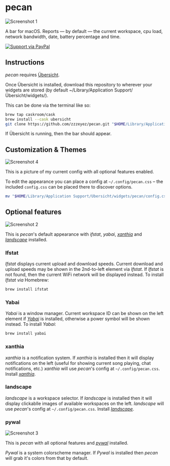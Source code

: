
# pecan

![Screenshot 1](/screenshots/1.jpg)

A bar for macOS. Reports — by default — the current workspace, cpu load, network bandwidth, date, battery percentage and time.

[![Support via PayPal](https://cdn.rawgit.com/twolfson/paypal-github-button/1.0.0/dist/button.svg)](https://www.paypal.me/zzzeyez/)

## Instructions

*pecan* requires [Übersicht](http://tracesof.net/uebersicht/).

Once Übersicht is installed, download this repository to wherever your widgets are stored (by default ~/Library/Application Support/Übersicht/widgets/).

This can be done via the terminal like so:

```sh
brew tap caskroom/cask
brew install --cask ubersicht
git clone https://github.com/zzzeyez/pecan.git "$HOME/Library/Application Support/Übersicht/widgets/pecan"
```

If Übersicht is running, then the bar should appear.

## Customization & Themes

![Screenshot 4](/screenshots/4.jpg)

This is a picture of my current config with all optional features enabled.

To edit the appearance you can place a config at `~/.config/pecan.css` – the included `config.css` can be placed there to discover options.

```sh
mv "$HOME/Library/Application Support/Übersicht/widgets/pecan/config.css" "${HOME}/.config/pecan.css"
```

## Optional features

![Screenshot 2](/screenshots/2.jpg)

This is *pecan*'s default appearance with *ifstat*, *yabai*, [*xanthia*](https://github.com/zzzeyez/xanthia/) and [*landscape*](https://github.com/zzzeyez/landscape/) installed.

### Ifstat

*Ifstat* displays current upload and download speeds.  Current download and upload speeds may be shown in the 2nd-to-left element via *Ifstat*. If *Ifstat* is not found, then the current WiFi network will be displayed instead. To install *Ifstat via* Homebrew:

```sh
brew install ifstat
```

### Yabai

*Yabai* is a window manager.  Current workspace ID can be shown on the left element if [*Yabai*](https://github.com/koekeishiya/yabai) is installed, otherwise a power symbol will be shown instead. To install *Yabai*:

```sh
brew install yabai
```

### xanthia

*xanthia* is a notification system.  If *xanthia* is installed then it will display notifications on the left (useful for showing current song playing, chat notifications, etc.)  *xanthia* will use *pecan*'s config at `~/.config/pecan.css`. Install [*xanthia*](https://github.com/zzzeyez/xanthia/blob/master/README.md#Installation).

### landscape

*landscape* is a workspace selector.  If *landscape* is installed then it will display clickablle images of available workspaces on the left. *landscape* will use *pecan*'s config at `~/.config/pecan.css`.  Install [*landscape*](https://github.com/zzzeyez/xanthia/blob/master/README.md#Installation).

### pywal

![Screenshot 3](/screenshots/3.jpg)

This is *pecan* with all optional features and [*pywal*](https://github.com/dylanaraps/pywal/tree/master/pywal) installed.

*Pywal* is a system colorscheme manager.  If *Pywal* is installed then *pecan* will grab it's colors from that by default.

